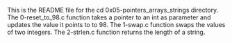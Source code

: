 This is the README file for the cd 0x05-pointers_arrays_strings directory.
The 0-reset_to_98.c function  takes a pointer to an int as parameter and updates the value it points to to 98.
The 1-swap.c function  swaps the values of two integers.
The 2-strlen.c function returns the length of a string.
